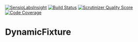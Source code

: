 [![SensioLabsInsight](https://insight.sensiolabs.com/projects/cf4537d8-6357-4909-baed-2e1a0bf62adc/big.png)](https://insight.sensiolabs.com/projects/cf4537d8-6357-4909-baed-2e1a0bf62adc)
[![Build Status](https://api.travis-ci.org/Nikoms/phpunit-dynamic-fixture.png)](https://api.travis-ci.org/Nikoms/phpunit-dynamic-fixture)
[![Scrutinizer Quality Score](https://scrutinizer-ci.com/g/Nikoms/phpunit-dynamic-fixture/badges/quality-score.png)](https://scrutinizer-ci.com/g/Nikoms/phpunit-dynamic-fixture/)
[![Code Coverage](https://scrutinizer-ci.com/g/Nikoms/phpunit-dynamic-fixture/badges/coverage.png)](https://scrutinizer-ci.com/g/Nikoms/phpunit-dynamic-fixture/)


DynamicFixture
==============
